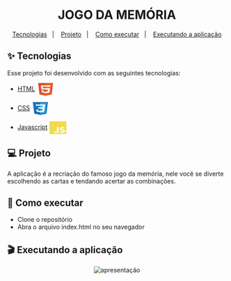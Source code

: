 <h1 align="center">
  JOGO DA MEMÓRIA
</h1>

<p align="center">
  <a href="#-tecnologias">Tecnologias</a>&nbsp;&nbsp;&nbsp;|&nbsp;&nbsp;&nbsp;
  <a href="#-projeto">Projeto</a>&nbsp;&nbsp;&nbsp;|&nbsp;&nbsp;&nbsp;
  <a href="#-como-executar">Como executar</a>&nbsp;&nbsp;&nbsp;|&nbsp;&nbsp;&nbsp;
  <a href="#-executando-a-aplicação">Executando a aplicação</a>
</p>


## ✨ Tecnologias

Esse projeto foi desenvolvido com as seguintes tecnologias:

- [HTML](https://developer.mozilla.org/pt-BR/docs/Web/HTML)   <img align="center" alt="Callyel-HTML" height="30" width="40" src="https://raw.githubusercontent.com/devicons/devicon/master/icons/html5/html5-original.svg">

- [CSS](https://developer.mozilla.org/pt-BR/docs/Web/CSS/Reference)   <img align="center" alt="Callyel-CSS" height="30" width="40" src="https://raw.githubusercontent.com/devicons/devicon/master/icons/css3/css3-original.svg">

- [Javascript](https://developer.mozilla.org/pt-BR/docs/Web/JavaScript/Reference)   <img align="center" alt="Callyel-Js" height="30" width="40" src="https://raw.githubusercontent.com/devicons/devicon/master/icons/javascript/javascript-plain.svg">

## 💻 Projeto

A aplicação é a recriação do famoso jogo da memória, nele você se diverte escolhendo as cartas e tendando acertar as combinações.

## 🚀 Como executar

- Clone o repositório
- Abra o arquivo index.html no seu navegador

## 🎬 Executando a aplicação

<p align="center">
  <img alt="apresentação" src="./github/memoryGame.gif">
</p>
